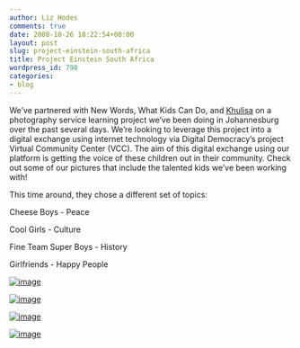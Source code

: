 ```yaml
---
author: Liz Hodes
comments: true
date: 2008-10-26 18:22:54+00:00
layout: post
slug: project-einstein-south-africa
title: Project Einstein South Africa
wordpress_id: 798
categories:
- blog
---
```


We’ve partnered with New Words, What Kids Can Do, and [Khulisa](http://www.khulisaservices.co.za) on a photography service learning project we’ve been doing in Johannesburg over the past several days. We’re looking to leverage this project into a digital exchange using internet technology via Digital Democracy’s project Virtual Community Center (VCC). The aim of this digital exchange using our platform is getting the voice of these children out in their community. Check out some of our pictures that include the talented kids we’ve been working with!


This time around, they chose a different set of topics:




Cheese Boys - Peace




Cool Girls - Culture




Fine Team Super Boys - History




Girlfriends - Happy People




[![image](https://s3.amazonaws.com/digidem-www/wp-content/uploads/2008/12/dsc_0124_2-300x200.jpg)](https://s3.amazonaws.com/digidem-www/wp-content/uploads/2008/12/dsc_0124_2.jpg)




[![image](https://s3.amazonaws.com/digidem-www/wp-content/uploads/2008/12/l0c_0060-200x300.jpg)](https://s3.amazonaws.com/digidem-www/wp-content/uploads/2008/12/l0c_0060.jpg)




[![image](https://s3.amazonaws.com/digidem-www/wp-content/uploads/2008/12/l0c_0047-300x200.jpg)](https://s3.amazonaws.com/digidem-www/wp-content/uploads/2008/12/l0c_0047.jpg)







[![image](https://s3.amazonaws.com/digidem-www/wp-content/uploads/2008/12/l0c_0020-300x200.jpg)](https://s3.amazonaws.com/digidem-www/wp-content/uploads/2008/12/l0c_0020.jpg)



